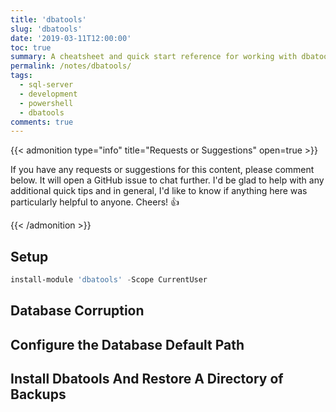 ```yaml
---
title: 'dbatools'
slug: 'dbatools'
date: '2019-03-11T12:00:00'
toc: true
summary: A cheatsheet and quick start reference for working with dbatools
permalink: /notes/dbatools/
tags:
  - sql-server
  - development
  - powershell
  - dbatools
comments: true
---
```


{{< admonition type="info" title="Requests or Suggestions" open=true >}}

If you have any requests or suggestions for this content, please comment below. It will open a GitHub issue to chat further.
I'd be glad to help with any additional quick tips and in general, I'd like to know if anything here was particularly helpful to anyone.
Cheers! 👍

{{< /admonition >}}

## Setup

```powershell
install-module 'dbatools' -Scope CurrentUser
```

## Database Corruption

<script src="https://gist.github.com/sheldonhull/92fb73704acfd0c7c1e67308e2dca1f4.js"></script>

## Configure the Database Default Path

<script src="https://gist.github.com/sheldonhull/c1869e4a67e5721f6e9807e94cc727da.js"></script>

## Install Dbatools And Restore A Directory of Backups

<script src="https://gist.github.com/sheldonhull/f9972f12d4348d754d2659921ffc9b5b.js"></script>

